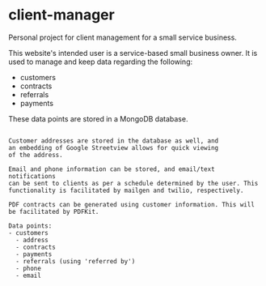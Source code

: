# client-manager
Personal project for client management for a small service business.

This website's intended user is a service-based small business owner.
It is used to manage and keep data regarding the following:
 - customers
 - contracts
 - referrals
 - payments

These data points are stored in a MongoDB database.

~~~ Services ~~~

Customer addresses are stored in the database as well, and
an embedding of Google Streetview allows for quick viewing
of the address.

Email and phone information can be stored, and email/text notifications
can be sent to clients as per a schedule determined by the user. This
functionality is facilitated by mailgen and twilio, respectively.

PDF contracts can be generated using customer information. This will
be facilitated by PDFKit.

Data points:
- customers
  - address
  - contracts
  - payments
  - referrals (using 'referred by')
  - phone
  - email